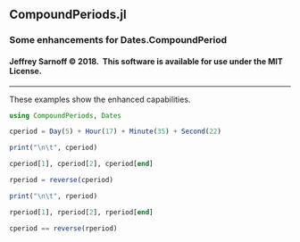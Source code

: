 ## CompoundPeriods.jl
### Some enhancements for Dates.CompoundPeriod

#### Jeffrey Sarnoff &copy; 2018.&nbsp; This software is available for use under the MIT License.
-----

These examples show the enhanced capabilities.

```julia
using CompoundPeriods, Dates

cperiod = Day(5) + Hour(17) + Minute(35) + Second(22)

print("\n\t", cperiod)

cperiod[1], cperiod[2], cperiod[end]

rperiod = reverse(cperiod)

print("\n\t", rperiod)

rperiod[1], rperiod[2], rperiod[end]

cperiod == reverse(rperiod)
```
